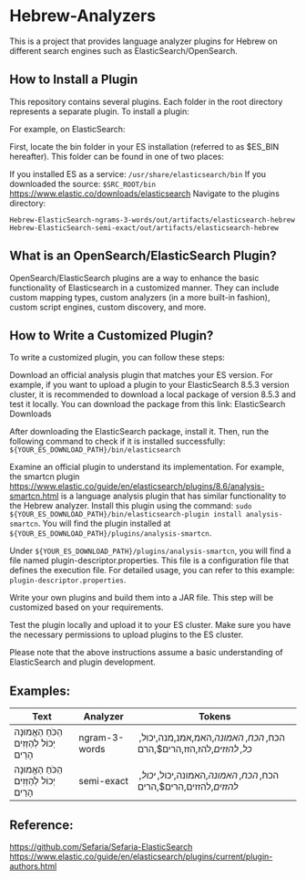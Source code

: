 # Hebrew-Analyzers
This is a project that provides language analyzer plugins for Hebrew on different search engines such as ElasticSearch/OpenSearch.

## How to Install a Plugin
This repository contains several plugins. Each folder in the root directory represents a separate plugin. To install a plugin:

For example, on ElasticSearch:

First, locate the bin folder in your ES installation (referred to as $ES_BIN hereafter). This folder can be found in one of two places:

If you installed ES as a service: `/usr/share/elasticsearch/bin`
If you downloaded the source: `$SRC_ROOT/bin` https://www.elastic.co/downloads/elasticsearch
Navigate to the plugins directory:

`Hebrew-ElasticSearch-ngrams-3-words/out/artifacts/elasticsearch-hebrew`
`Hebrew-ElasticSearch-semi-exact/out/artifacts/elasticsearch-hebrew`

## What is an OpenSearch/ElasticSearch Plugin?
OpenSearch/ElasticSearch plugins are a way to enhance the basic functionality of Elasticsearch in a customized manner. They can include custom mapping types, custom analyzers (in a more built-in fashion), custom script engines, custom discovery, and more.

## How to Write a Customized Plugin?
To write a customized plugin, you can follow these steps:

Download an official analysis plugin that matches your ES version. For example, if you want to upload a plugin to your ElasticSearch 8.5.3 version cluster, it is recommended to download a local package of version 8.5.3 and test it locally. You can download the package from this link: ElasticSearch Downloads

After downloading the ElasticSearch package, install it. Then, run the following command to check if it is installed successfully: `${YOUR_ES_DOWNLOAD_PATH}/bin/elasticsearch`

Examine an official plugin to understand its implementation. For example, the smartcn plugin https://www.elastic.co/guide/en/elasticsearch/plugins/8.6/analysis-smartcn.html is a language analysis plugin that has similar functionality to the Hebrew analyzer. Install this plugin using the command: `sudo ${YOUR_ES_DOWNLOAD_PATH}/bin/elasticsearch-plugin install analysis-smartcn`. You will find the plugin installed at `${YOUR_ES_DOWNLOAD_PATH}/plugins/analysis-smartcn`.

Under `${YOUR_ES_DOWNLOAD_PATH}/plugins/analysis-smartcn`, you will find a file named plugin-descriptor.properties. This file is a configuration file that defines the execution file. For detailed usage, you can refer to this example: `plugin-descriptor.properties`.

Write your own plugins and build them into a JAR file. This step will be customized based on your requirements.

Test the plugin locally and upload it to your ES cluster. Make sure you have the necessary permissions to upload plugins to the ES cluster.

Please note that the above instructions assume a basic understanding of ElasticSearch and plugin development.

## Examples:
| Text                        | Analyzer      | Tokens                                                          |
|-----------------------------|---------------|-----------------------------------------------------------------|
| הַכֹּחַ הַאֱמוּנָה יְכוֹל לְהַזְזִים הָרֵים | ngram-3-words | הכח$,הכח,האמונה$,האמ,אמנ,מנה,יכול$,כל,להזזים$,להז,הזז,הרים$,הרם |
| הַכֹּחַ הַאֱמוּנָה יְכוֹל לְהַזְזִים הָרֵים | semi-exact    | הכח$,הכח,האמונה$,האמונה,יכול$,יכול,להזזים$,להזזים,הרים$,הרים    |

## Reference:
https://github.com/Sefaria/Sefaria-ElasticSearch
https://www.elastic.co/guide/en/elasticsearch/plugins/current/plugin-authors.html